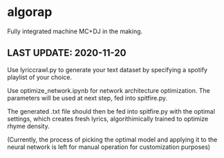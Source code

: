 # algorap 
Fully integrated machine MC+DJ in the making. 

## LAST UPDATE: 2020-11-20

Use lyriccrawl.py to generate your text dataset by specifying a spotify playlist of your choice.

Use optimize_network.ipynb for network architecture optimization. The parameters will be used at next step, fed into spitfire.py.

The generated .txt file should then be fed into spitfire.py with the optimal settings, which creates fresh lyrics, algorithimically trained to optimize rhyme density.

(Currently, the process of picking the optimal model and applying it to the neural network is left for manual operation for customization purposes)
